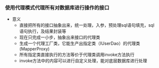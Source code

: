 ### 使用代理模式代理所有对数据库进行操作的接口
- 意义
  - 直接把所有的接口抽象出来，统一处理，入参，预处理sql语句填充，sql语句执行，及结果封装等
  - 现在只完成一小步，抽象出来接口的代理类
  - 生成一个代理工厂类，它能生产出指定类（IUserDao）的代理类(MapperProxy)
  - 所有指定类直接执行的方法等价于代理类调用invoke方法执行
  - invoke方法中的内容可以进行自定义处理，能对底层数据库进行处理